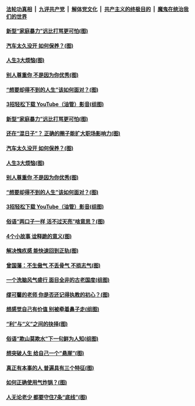 ####  [法轮功真相](../../../../basic/blob/master/README.md?t=06201402) &nbsp;|&nbsp; [九评共产党](../../../../9ping.md/blob/master/README.md?t=06201402) &nbsp;|&nbsp; [解体党文化](../../../../jtdwh.md/blob/master/README.md?t=06201402)  &nbsp;|&nbsp; [共产主义的终极目的](../../../../gczydzjmd.md/blob/master/README.md?t=06201402) &nbsp;|&nbsp; [魔鬼在统治我们的世界](../../../../mgztzwmdsj.md/blob/master/README.md?t=06201402) 

#### [新型“家庭暴力”远比打骂更可怕(图)](../pages/p8/936230.md?t=06201402) 

#### [汽车太久没开 如何保养？(图)](../pages/p8/937035.md?t=06201402) 

#### [人生3大烦恼(图)](../pages/p8/936959.md?t=06201402) 

#### [别人尊重你 不是因为你优秀(图)](../pages/p8/936253.md?t=06201402) 

#### [“想要却得不到的人生”该如何面对？(图)](../pages/p8/936933.md?t=06201402) 

#### [3招轻松下载 YouTube（油管）影音(组图)](../pages/p8/936922.md?t=06201402) 

#### [新型“家庭暴力”远比打骂更可怕(图)](../pages/p8/936230.md?t=06201402) 

#### [还在“混日子”？ 正确的圈子能扩大职场影响力(图)](../pages/p8/937049.md?t=06201402) 

#### [汽车太久没开 如何保养？(图)](../pages/p8/937035.md?t=06201402) 

#### [人生3大烦恼(图)](../pages/p8/936959.md?t=06201402) 

#### [别人尊重你 不是因为你优秀(图)](../pages/p8/936253.md?t=06201402) 

#### [“想要却得不到的人生”该如何面对？(图)](../pages/p8/936933.md?t=06201402) 

#### [3招轻松下载 YouTube（油管）影音(组图)](../pages/p8/936922.md?t=06201402) 

#### [俗语“两口子一样 活不过天亮”啥意思？(图)](../pages/p8/936917.md?t=06201402) 

#### [4个小故事 诠释跪的意义(图)](../pages/p8/936353.md?t=06201402) 

#### [解决愧疚感 能快速回到正轨(图)](../pages/p8/936834.md?t=06201402) 

#### [曾国藩：不生傲气 不丢骨气 不损志气(图)](../pages/p8/936248.md?t=06201402) 

#### [一个洗脑风气盛行 面目全非的古老国度(组图)](../pages/p8/936759.md?t=06201402) 

#### [缪可馨的老师 你是否还记得执教的初心？(图)](../pages/p8/936737.md?t=06201402) 

#### [想感觉自己有价值 别被牵着鼻子走(组图)](../pages/p8/936721.md?t=06201402) 

#### [“利”与“义”之间的抉择(图)](../pages/p8/936246.md?t=06201402) 

#### [俗语“欺山莫欺水”下一句鲜为人知(组图)](../pages/p8/936659.md?t=06201402) 

#### [想突破人生 给自己一个“悬崖”(图)](../pages/p8/936658.md?t=06201402) 

#### [真正有本事的人 普遍具有三个特征(图)](../pages/p8/936032.md?t=06201402) 

#### [如何正确使用气炸锅？(图)](../pages/p8/936234.md?t=06201402) 

#### [人无论老少 都要守住7条“底线”(图)](../pages/p8/936522.md?t=06201402) 

